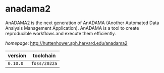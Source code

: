 # anadama2

AnADAMA2 is the next generation of AnADAMA (Another Automated Data Analysis Management Application). AnADAMA is a tool to create reproducible workflows and execute them efficiently.

*homepage*: <http://huttenhower.sph.harvard.edu/anadama2>

version | toolchain
--------|----------
``0.10.0`` | ``foss/2022a``

